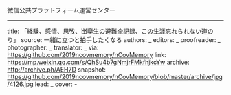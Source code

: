微信公共プラットフォーム運営センター


-------------
title: 「経験、感情、思攷、畄斈生の避難全記録、この生涯忘れられない道のり」
source: 一緒に立つと拍手したくなる
authors: _
editors: _
proofreader: _
photographer: _
translator: _
via: https://github.com/2019ncovmemory/nCovMemory
link: https://mp.weixin.qq.com/s/QhSu4b7gNmjrFMkfhjkcYw
archive: http://archive.ph/AEH7D
snapshot: https://github.com/2019ncovmemory/nCovMemory/blob/master/archive/jpg/4126.jpg
lead: _
cover: -

